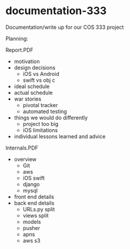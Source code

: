 # documentation-333
Documentation/write up for our COS 333 project

Planning:
 
Report.PDF
* motivation
* design decisions
    * iOS vs Android
    * swift vs obj c
* ideal schedule
* actual schedule
* war stories
    * pivotal tracker
    * automated testing
* things we would do differently
    * project too big
    * iOS limitations
* individual lessons learned and advice
 

Internals.PDF
* overview
    * Git
    * aws
    * iOS swift
    * django
    * mysql
* front end details
* back end details
    * URLs.py split
    * views split
    * models
    * pusher
    * apns
    * aws s3
